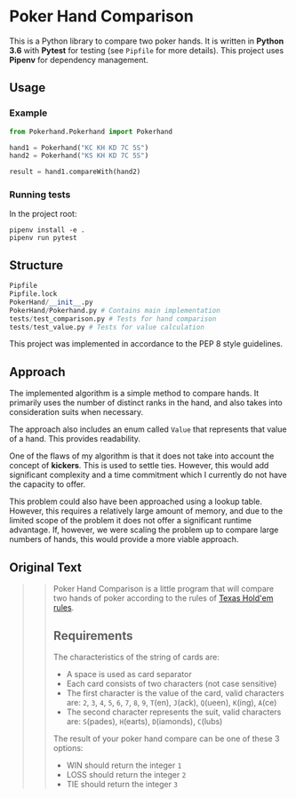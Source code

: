 # **Poker Hand Comparison**

This is a Python library to compare two poker hands. It is written in **Python 3.6** with **Pytest** for testing (see `Pipfile` for more details). This project uses **Pipenv** for dependency management.

## Usage

### Example

```python
from Pokerhand.Pokerhand import Pokerhand

hand1 = Pokerhand("KC KH KD 7C 5S")
hand2 = Pokerhand("KS KH KD 7C 5S")

result = hand1.compareWith(hand2)
```

### Running tests

In the project root:

```shell
pipenv install -e .
pipenv run pytest
```

## Structure

```python
Pipfile
Pipfile.lock
PokerHand/__init__.py
PokerHand/Pokerhand.py # Contains main implementation
tests/test_comparison.py # Tests for hand comparison
tests/test_value.py # Tests for value calculation
```

This project was implemented in accordance to the PEP 8 style guidelines.

## Approach

The implemented algorithm is a simple method to compare hands. It primarily uses the number of distinct ranks in the hand, and also takes into consideration suits when necessary.

The approach also includes an enum called `Value` that represents that value of a hand. This provides readability.

One of the flaws of my algorithm is that it does not take into account the concept of **kickers**. This is used to settle ties. However, this would add significant complexity and a time commitment which I currently do not have the capacity to offer.

This problem could also have been approached using a lookup table. However, this requires a relatively large amount of memory, and due to the limited scope of the problem it does not offer a significant runtime advantage. If, however, we were scaling the problem up to compare large numbers of hands, this would provide a more viable approach.

## Original Text 

>> Poker Hand Comparison is a little program that will compare two hands of poker according to the rules of [Texas Hold'em rules](https://en.wikipedia.org/wiki/Texas_hold_%27em#Hand_values).
>> 
>> ## Requirements
>> 
>> The characteristics of the string of cards are:
>> * A space is used as card separator
>> * Each card consists of two characters (not case sensitive)
>> * The first character is the value of the card, valid characters are: `2`, `3`, `4`, `5`, `6`, `7`, `8`, `9`, `T`(en), `J`(ack), `Q`(ueen), `K`(ing), `A`(ce)
>> * The second character represents the suit, valid characters are: `S`(pades), `H`(earts), `D`(iamonds), `C`(lubs)
>> 
>> The result of your poker hand compare can be one of these 3 options:
>> * WIN should return the integer `1`
>> * LOSS should return the integer `2`
>> * TIE should return the integer `3`
